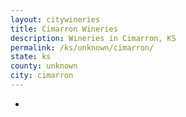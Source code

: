 ```yaml
---
layout: citywineries
title: Cimarron Wineries
description: Wineries in Cimarron, KS
permalink: /ks/unknown/cimarron/
state: ks
county: unknown
city: cimarron
---
```

-
